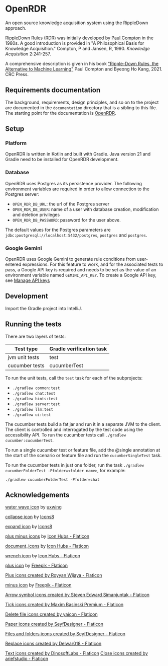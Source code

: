 # OpenRDR

An open source knowledge acquisition system using the RippleDown approach.

RippleDown Rules (RDR) was initially developed by [Paul Compton](https://cgi.cse.unsw.edu.au/~compton/) in the 1980s. A
good introduction is provided in "A Philosophical Basis for Knowledge Acquisition." Compton, P and Jansen, R, 1990.
*Knowledge Acquisition* 2:241-257.

A comprehensive description is given in his
book ["Ripple-Down Rules, the Alternative to Machine Learning"](https://www.amazon.com.au/Ripple-Down-Rules-Alternative-Machine-Learning-ebook/dp/B092KVD3HQ)
Paul Compton and Byeong Ho Kang, 2021. CRC Press.

## Requirements documentation

The background, requirements, design principles, and so on to the project are documented in the
`documentation` directory that is a sibling to this file. The starting point for the
documentation is [OpenRDR](./documentation/openrdr.md).

## Setup

### Platform

OpenRDR is written in Kotlin and built with Gradle.
Java version 21 and Gradle need to be installed for OpenRDR development.

### Database
OpenRDR uses Postgres as its persistence provider. The following environment variables are required in order to
allow connection to the Postgres server:

- `OPEN_RDR_DB_URL`: the url of the Postgres server
- `OPEN_RDR_DB_USER`: name of a user with database creation, modification and deletion privileges
- `OPEN_RDR_DB_PASSWORD`: password for the user above.

The default values for the Postgres parameters are `jdbc:postgresql://localhost:5432/postgres`, `postgres`
and `postgres`.

### Google Gemini

OpenRDR uses Google Gemini to generate rule conditions from user-entered expressions.
For this feature to work, and for the associated tests to pass, a Google API key is required and needs to be set
as the value of an environment variable named `GEMINI_API_KEY`. To create a Google API key, see
<a href="https://cloud.google.com/docs/authentication/api-keys" title="close icons">Manage API keys</a>

## Development
Import the Gradle project into IntelliJ.

## Running the tests
There are two layers of tests:

| Test type         | Gradle verification task | 
|-------------------|--------------------------|
| jvm unit tests    | test                     |    
| cucumber tests    | cucumberTest             | 

To run the unit tests, call the `test` task for each of the subprojects: 
- `./gradlew common:test`
- `./gradlew chat:test`
- `./gradlew hints:test`
- `./gradlew server:test`
- `./gradlew llm:test`
- `./gradlew ui:test`

The cucumber tests build a fat jar and run it in a separate JVM to the client. The client is controlled
and interrogated by the test code using the accessibility API. To run the cucumber tests 
call `./gradlew cucumber:cucumberTest`.

To run a single cucumber test or feature file, add the @single annotation at the start of the 
scenario or feature file and run the `cucumberSingleTest` task.

To run the cucumber tests in just one folder, run the task ```./gradlew cucumberFolderTest -Pfolder=<folder name>```,
for example:

```./gradlew cucumberFolderTest -Pfolder=chat```

## Acknowledgements

[water wave icon](https://uxwing.com/water-wave-icon) by [uxwing](https://www.uxwing.com)

[collapse icon](https://icons8.com/icon/60653/collapse-arrow) by [Icons8](https://icons8.com)

[expand icon](https://icons8.com/icon/60662/expand-arrow) by [Icons8](https://icons8.com)

[plus minus icons](https://www.flaticon.com/free-icons/plus-minus) by [Icon Hubs - Flaticon](https://www.flaticon.com/)

[document_icons](https://www.flaticon.com/free-icons/document) by [Icon Hubs - Flaticon](https://www.flaticon.com/)

[wrench icon](https://www.flaticon.com/free-icons/work-tools) by [Icon Hubs - Flaticon](https://www.flaticon.com/)

[plus icon](https://www.flaticon.com/free-icons/plus) by [Freepik - Flaticon](https://www.flaticon.com/)

<a href="https://www.flaticon.com/free-icons/plus" title="plus icons">Plus icons created by Royyan Wijaya - Flaticon</a>

[minus icon](https://www.flaticon.com/free-icons/minus) by [Freepik - Flaticon](https://www.flaticon.com/)

<a href="https://www.flaticon.com/free-icons/arrow-symbol" title="arrow symbol icons">Arrow symbol icons created by
Steven Edward Simanjuntak - Flaticon</a>

<a href="https://www.flaticon.com/free-icons/tick" title="tick icons">Tick icons created by Maxim Basinski Premium -
Flaticon</a>

<a href="https://www.flaticon.com/free-icons/delete-file" title="delete file icons">Delete file icons created by
yaicon - Flaticon</a>

<a href="https://www.flaticon.com/free-icons/paper" title="paper icons">Paper icons created by SeyfDesigner -
Flaticon</a>

<a href="https://www.flaticon.com/free-icons/files-and-folders" title="files and folders icons">Files and folders icons
created by SeyfDesigner - Flaticon</a>

<a href="https://www.flaticon.com/free-icons/replace" title="replace icons">Replace icons created by Delwar018 -
Flaticon</a>

<a href="https://www.flaticon.com/free-icons/text" title="text icons">Text icons created by DinosoftLabs - Flaticon</a>
<a href="https://www.flaticon.com/free-icons/close" title="close icons">Close icons created by ariefstudio -
Flaticon</a>